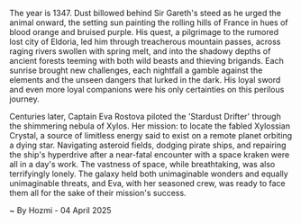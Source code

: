 
The year is 1347.  Dust billowed behind Sir Gareth's steed as he urged the animal onward, the setting sun painting the rolling hills of France in hues of blood orange and bruised purple.  His quest, a pilgrimage to the rumored lost city of Eldoria, led him through treacherous mountain passes, across raging rivers swollen with spring melt, and into the shadowy depths of ancient forests teeming with both wild beasts and thieving brigands. Each sunrise brought new challenges, each nightfall a gamble against the elements and the unseen dangers that lurked in the dark.  His loyal sword and even more loyal companions were his only certainties on this perilous journey.

Centuries later, Captain Eva Rostova piloted the 'Stardust Drifter' through the shimmering nebula of Xylos.  Her mission: to locate the fabled Xylossian Crystal, a source of limitless energy said to exist on a remote planet orbiting a dying star.  Navigating asteroid fields, dodging pirate ships, and repairing the ship's hyperdrive after a near-fatal encounter with a space kraken were all in a day's work. The vastness of space, while breathtaking, was also terrifyingly lonely. The galaxy held both unimaginable wonders and equally unimaginable threats, and Eva, with her seasoned crew, was ready to face them all for the sake of their mission's success.

~ By Hozmi - 04 April 2025
